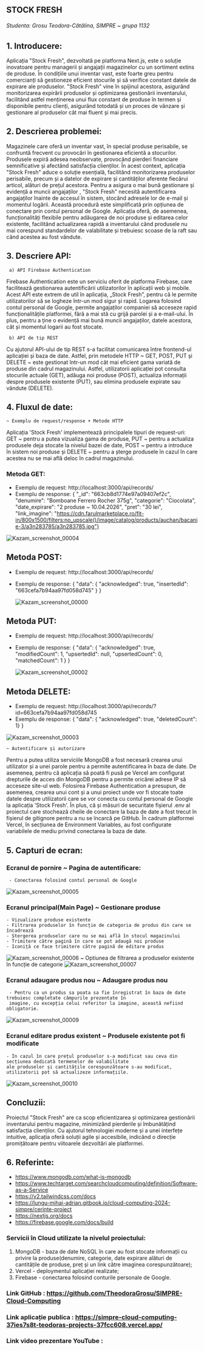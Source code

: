 ##         STOCK FRESH ##
###### Studenta:  Grosu Teodora-Cătălina, SIMPRE ~ grupa 1132 

  ##  1. Introducere:
   Aplicația "Stock Fresh", dezvoltată pe platforma Next.js, este o soluție inovatoare pentru managerii și angajații magazinelor cu un sortiment extins de produse. În condițiile unui inventar vast, este foarte greu pentru comercianți să  gestioneze eficient stocurile și să verifice constant datele de expirare ale produselor. "Stock Fresh" vine în spijinul acestora, asigurând monitorizarea expirării produselor și optimizarea gestionării inventarului, facilitând astfel menținerea unui flux constant de produse în termen și disponibile pentru clienți, asigurând totodată și un proces de vânzare și gestionare al produselor cât mai fluent și mai precis.
  
  ## 2. Descrierea problemei: 
  Magazinele care oferă un inventar vast, în special produse perisabile, se confruntă frecvent cu provocări în gestionarea eficientă a stocurilor. Produsele expiră adesea neobservate, provocând pierderi financiare semnificative și afectând satisfacția clienților. În acest context, aplicația "Stock Fresh" aduce o soluție esențială, facilitând monitorizarea produselor perisabile, precum și a datelor de expirare și cantităților aferente fiecărui articol, alături de prețul acestora.
  Pentru a asigura o mai bună gestionare și evidență a muncii angajaților , "Stock Fresh" necesită autentificarea angajaților înainte de accesul în sistem, stocând adresele lor de e-mail și momentul logării. Această procedură este simplificată prin opțiunea de conectare prin contul personal de Google.
  Aplicația oferă, de asemenea, funcționalități flexibile pentru adăugarea de noi produse și editarea celor existente, facilitând actualizarea rapidă a inventarului când produsele nu mai corespund standardelor de valabilitate și trebuiesc scoase de la raft sau când acestea au fost vândute.
  
  ## 3. Descriere API:
     a) API Firebase Authentication
Firebase Authentication este un serviciu oferit de platforma Firebase, care facilitează gestionarea autentificării utilizatorilor în aplicații web și mobile. Acest API este extrem de util în aplicația, „Stock Fresh”, pentru că le permite utilizatorilor să se logheze într-un mod sigur și rapid. Logarea folosind contul personal de Google, permite angajaților companiei să acceseze rapid funcționalitățile platformei, fără a mai stă cu grijă parolei și a e-mail-ului. În plus, pentru a ține o evidență mai bună muncii angajaților, datele acestora, cât și momentul logarii au fost stocate.

     b) API de tip REST
Cu ajutorul API-ului de tip REST s-a facilitat comunicarea între frontend-ul aplicației și baza de date. Astfel, prin metodele HTTP ~ GET, POST, PUT și DELETE ~ este gestionat într-un mod cât mai eficient gama variată de produse din cadrul magazinului. Astfel, utilizatorii aplicației pot consulta stocurile actuale (GET), adăuga noi produse (POST), actualiza informații despre produsele existente (PUT), sau elimina produsele expirate sau vândute (DELETE).

  ## 4. Fluxul de date:
    ~ Exemplu de request/response + Metode HTTP
Aplicația 'Stock Fresh' implementează principalele tipuri de request-uri: GET ~ pentru a putea vizualiza gama de produse, PUT ~ pentru a actualiza produsele deja stocate la nivelul bazei de date, POST ~ pentru a introduce în sistem noi produse și DELETE ~ pentru a șterge produsele în cazul în care acestea nu se mai află deloc în cadrul magazinului.
### Metoda GET:
- Exemplu de request: http://localhost:3000/api/records/
- Exemplu de response: 	{
			                    "_id": "663cb8d1774e97a09407ef2c",
			                    "denumire": "Bomboane Ferrero Rocher 375g",
			                    "categorie": "Ciocolata",
			                    "date_expirare": "2 produse ~ 10.04.2026",
			                    "pret": "30 lei",
		          	          "link_imagine": "https://cdn.farulmarketplace.ro/fit-in/800x1500/filters:no_upscale()/image/catalog/products/auchan/bacanie-3/a3n283785/a3n283785.jpg"}
		          
                         
 ![Kazam_screenshot_00004](https://github.com/TheodoraGrosu/SIMPRE-Cloud-Computing/assets/115993520/ca6b4348-43c1-4e4f-9c80-4ef8e9fb8b25)
  
## Metoda POST:
- Exemplu de request: http://localhost:3000/api/records/ 
- Exemplu de response: {
	                      "data": {
		                    "acknowledged": true,
		                    "insertedId": "663cefa7b94aa97fd058d745" }
                        }
  

    ![Kazam_screenshot_00000](https://github.com/TheodoraGrosu/SIMPRE-Cloud-Computing/assets/115993520/57159884-4116-4670-911a-e82f9157b202)

## Metoda PUT:
- Exemplu de request: http://localhost:3000/api/records/ 
- Exemplu de response: { "data": {
		                        "acknowledged": true,
		                        "modifiedCount": 1,
		                        "upsertedId": null,
	                        	"upsertedCount": 0,
		                        "matchedCount": 1 }
                       }
  
  ![Kazam_screenshot_00002](https://github.com/TheodoraGrosu/SIMPRE-Cloud-Computing/assets/115993520/6eb115af-1e8e-424d-8245-fdfcd1093e77)

## Metoda DELETE:
- Exemplu de request: http://localhost:3000/api/records/?id=663cefa7b94aa97fd058d745 
- Exemplu de response: {
	                      "data": {
		                    "acknowledged": true,
		                    "deletedCount": 1}
                        }

![Kazam_screenshot_00003](https://github.com/TheodoraGrosu/SIMPRE-Cloud-Computing/assets/115993520/265d7596-931f-4ff4-a612-61fa76b2e0c2)

    ~ Autentificare și autorizare
  Pentru a putea utiliza serviciile MongoDB a fost necesară crearea unui utilizator și a unei parole pentru a permite autentificarea în baza de date. De asemenea, pentru că aplicația să poată fi pusă pe Vercel am configurat drepturile de acces din MongoDB pentru a permite oricărei adrese IP să acceseze site-ul web.
  Folosirea Firebase Authentication a presupun, de asemenea, crearea unui cont și a unui proiect unde vor fi stocate toate datele despre utilizatorii care se vor conecta cu contul personal de Google la aplicația 'Stock Fresh'.
  În plus, că și măsuri de securitate fișierul .env al proiectul care stochează cheile de conectare la baza de date a fost trecut în fișierul de gitignore pentru a nu se încarcă pe GitHub. În cadrum platformei Vercel, în secțiunea de Environment Variables, au fost configurate variabilele de mediu privind conectarea la baza de date.

  ## 5. Capturi de ecran:
   ###  Ecranul de pornire ~ Pagina de autentificare:
     - Conectarea folosind contul personal de Google
     
  ![Kazam_screenshot_00005](https://github.com/TheodoraGrosu/SIMPRE-Cloud-Computing/assets/115993520/de5a6e33-98fb-496b-a777-38e39853bc22)

  ###   Ecranul principal(Main Page) ~ Gestionare produse 
    - Vizualizare produse existente
    - Filtrarea produselor în funcție de categoria de produs din care se încadrează
    - Ștergerea produselor care nu se mai află în stocul magazinului
    - Trimitere către pagină în care se pot adaugă noi produse
    - Iconiță ce face trimitere către pagină de editare produs
![Kazam_screenshot_00006](https://github.com/TheodoraGrosu/SIMPRE-Cloud-Computing/assets/115993520/8a99dc44-8c68-4521-8a85-ece411cb32e6)
~ Optiunea de filtrarea a produselor existente în funcție de categorie
![Kazam_screenshot_00007](https://github.com/TheodoraGrosu/SIMPRE-Cloud-Computing/assets/115993520/1ad1165e-d78c-4a78-9b9e-254e121dba3d)

   ###   Ecranul adaugare produs nou ~ Adaugare produs nou
     - Pentru ca un produs sa poata sa fie înregistrat în baza de date trebuiesc completate câmpurile prezentate în
     imagine, cu excepția celui referitor la imagine, această nefiind obligatorie. 
  ![Kazam_screenshot_00009](https://github.com/TheodoraGrosu/SIMPRE-Cloud-Computing/assets/115993520/8dfb0c68-55bb-4433-a2ab-71d749699ce1)

  ###    Ecranul editare produs existent ~ Produsele existente pot fi modificate
    - În cazul în care prețul produselor s-a modificat sau ceva din secțiunea dedicată termenelor de valabilitate
    ale produselor și cantitățile corespunzătoare s-au modificat, utilizatorii pot să actualizeze informațiile.
  
![Kazam_screenshot_00010](https://github.com/TheodoraGrosu/SIMPRE-Cloud-Computing/assets/115993520/5be63b18-ea46-43a6-aca8-ebb53af18262)


## Concluzii:
Proiectul "Stock Fresh" are ca scop eficientizarea și optimizarea gestionării inventarului pentru magazine, minimizând pierderile și îmbunătățind satisfacția clienților. Cu ajutorul tehnologiei moderne și a unei interfețe intuitive, aplicația oferă soluții agile și accesibile, indicând o direcție promițătoare pentru viitoarele dezvoltări ale platformei.

## 6. Referinte:
- https://www.mongodb.com/what-is-mongodb
- https://www.techtarget.com/searchcloudcomputing/definition/Software-as-a-Service
- https://v2.tailwindcss.com/docs
- https://lungu-mihai-adrian.gitbook.io/cloud-computing-2024-simpre/cerinte-proiect
- https://nextjs.org/docs
- https://firebase.google.com/docs/build

 ###  Servicii în Cloud utilizate la nivelul proiectului:
 1. MongoDB - baza de date NoSQL în care au fost stocate informații cu privire la produse(denumire, categorie, date expirare alături de cantitățile de produse, preț și un link către imaginea corespunzătoare);
 2. Vercel - deploymentul aplicației realizate;
 3. Firebase - conectarea folosind conturile personale de Google.

### Link GitHub : https://github.com/TheodoraGrosu/SIMPRE-Cloud-Computing
### Link aplicație publica : https://simpre-cloud-computing-37ies7s8t-teodoras-projects-37fcc608.vercel.app/
### Link video prezentare YouTube : 

